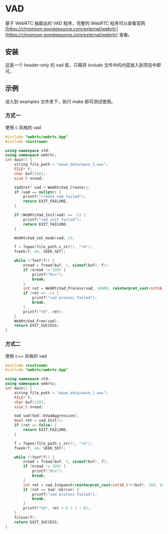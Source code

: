 # VAD

基于 WebRTC 抽取出的 VAD 程序，完整的 WebRTC 程序可以查看官网 [https://chromium.googlesource.com/external/webrtc](https://chromium.googlesource.com/external/webrtc) 查看。

## 安装

这是一个 header-only 的 vad 库，只需将 include 文件中的内容放入到项目中即可。

## 示例

进入到 examples 文件夹下，执行 make 即可测试使用。

### 方式一

使用 c 风格的 vad
```cpp
#include "webrtc/webrtc.hpp"
#include <iostream>

using namespace std;
using namespace webrtc;
int main() {
    string file_path = "wave_data/wave_1.wav";
    FILE* f;
    char buf[320];
    size_t nread;

    VadInst* vad = WebRtcVad_Create();
    if (vad == nullptr) {
        printf("create vad failed");
        return EXIT_FAILURE;
    }

    if (WebRtcVad_Init(vad) == -1) {
        printf("vad init failed");
        return EXIT_FAILURE;
    }

    WebRtcVad_set_mode(vad, 2);

    f = fopen(file_path.c_str(), "rb");
    fseek(f, 44, SEEK_SET);

    while (!feof(f)) {
        nread = fread(buf, 1, sizeof(buf), f);
        if (nread != 320) {
            printf("0\n");
            break;
        }
        int ret = WebRtcVad_Process(vad, 16000, reinterpret_cast<int16_t*>(buf), 160, 1);
        if (ret == -1) {
            printf("vad process failed");
            break;
        }
        printf("%d", ret);
    }
    WebRtcVad_Free(vad);
    return EXIT_SUCCESS;
}
```

### 方式二

使用 c++ 风格的 vad

```cpp
#include <iostream>
#include "webrtc/webrtc.hpp"

using namespace std;
using namespace webrtc;
int main() {
    string file_path = "wave_data/wave_1.wav";
    FILE* f;
    char buf[320];
    size_t nread;

    Vad vad(Vad::kVadAggressive);
    bool ret = vad.Init();
    if (ret == false) {
        return EXIT_FAILURE;
    }

    f = fopen(file_path.c_str(), "rb");
    fseek(f, 44, SEEK_SET);

    while (!feof(f)) {
        nread = fread(buf, 1, sizeof(buf), f);
        if (nread != 320) {
            printf("0\n");
            break;
        }
        int ret = vad.IsSpeech(reinterpret_cast<int16_t*>(buf), 160, 16000);
        if (ret == Vad::kError) {
            printf("vad process failed");
            break;
        }
        printf("%d", ret > 0 ? 1 : 0);
    }
    fclose(f);
    return EXIT_SUCCESS;
}
```
